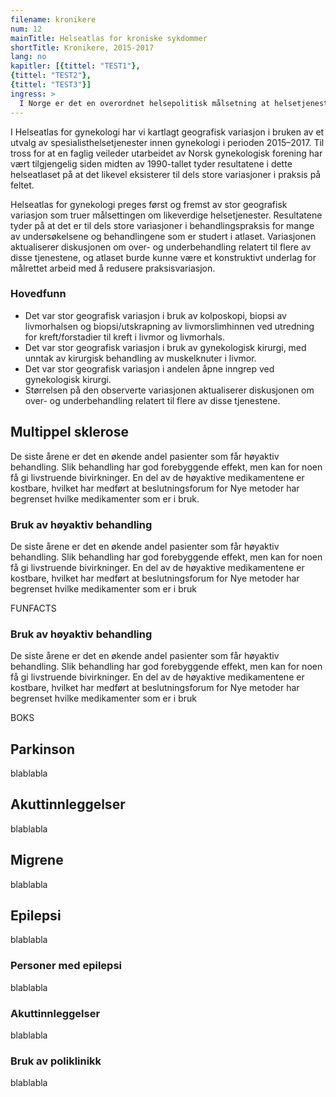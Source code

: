 ```yaml
---
filename: kronikere
num: 12
mainTitle: Helseatlas for kroniske sykdommer
shortTitle: Kronikere, 2015-2017
lang: no
kapitler: [{tittel: "TEST1"},
{tittel: "TEST2"},
{tittel: "TEST3"}]
ingress: >
  I Norge er det en overordnet helsepolitisk målsetning at helsetjenestene skal være likeverdig fordelt uavhengig av blant annet bosted. Likevel er det dokumentert, blant annet gjennom tidligere helseatlas, at hvilken behandling man får i spesialisthelsetjenesten kan være avhengig av hvor i landet man er bosatt – med andre ord; bruk av helsetjenester varierer geografisk. Helseatlas for kroniske sykdommer beskriver geografisk variasjon i bruk av helsetjenester for ti utvalgte kroniske sykdommer. 
---
```


I Helseatlas for gynekologi har vi kartlagt geografisk variasjon i bruken av et utvalg av spesialisthelsetjenester innen gynekologi i perioden 2015–2017. Til tross for at en faglig veileder utarbeidet av Norsk gynekologisk forening har vært tilgjengelig siden midten av 1990-tallet tyder resultatene i dette helseatlaset på at det likevel eksisterer til dels store variasjoner i praksis på feltet.

Helseatlas for gynekologi preges først og fremst av stor geografisk variasjon som truer målsettingen om likeverdige helsetjenester. Resultatene tyder på at det er til dels store variasjoner i behandlingspraksis for mange av undersøkelsene og behandlingene som er studert i atlaset. Variasjonen aktualiserer diskusjonen om over- og underbehandling relatert til flere av disse tjenestene, og atlaset burde kunne være et konstruktivt underlag for målrettet arbeid med å redusere praksisvariasjon.

### Hovedfunn

- Det var stor geografisk variasjon i bruk av kolposkopi, biopsi av livmorhalsen og biopsi/utskrapning av livmorslimhinnen ved utredning for kreft/forstadier til kreft i livmor og livmorhals.
- Det var stor geografisk variasjon i bruk av gynekologisk kirurgi, med unntak av kirurgisk behandling av muskelknuter i livmor.
- Det var stor geografisk variasjon i andelen åpne inngrep ved gynekologisk kirurgi.
- Størrelsen på den observerte variasjonen aktualiserer diskusjonen om over- og underbehandling relatert til flere av disse tjenestene.

## Multippel sklerose

De siste årene er det en økende andel pasienter som får høyaktiv behandling. Slik behandling har god forebyggende effekt, men kan for noen få gi livstruende bivirkninger. En del av de høyaktive medikamentene er kostbare, hvilket har medført at beslutningsforum for Nye metoder har begrenset hvilke medikamenter som er i bruk.

### Bruk av høyaktiv behandling

De siste årene er det en økende andel pasienter som får høyaktiv behandling. Slik behandling har god forebyggende effekt, men kan for noen få gi livstruende bivirkninger. En del av de høyaktive medikamentene er kostbare, hvilket har medført at beslutningsforum for Nye metoder har begrenset hvilke medikamenter som er i bruk

FUNFACTS

### Bruk av høyaktiv behandling

De siste årene er det en økende andel pasienter som får høyaktiv behandling. Slik behandling har god forebyggende effekt, men kan for noen få gi livstruende bivirkninger. En del av de høyaktive medikamentene er kostbare, hvilket har medført at beslutningsforum for Nye metoder har begrenset hvilke medikamenter som er i bruk

BOKS

## Parkinson

blablabla

## Akuttinnleggelser

blablabla

## Migrene

blablabla

## Epilepsi

blablabla

### Personer med epilepsi

blablabla

### Akuttinnleggelser

blablabla

### Bruk av poliklinikk

blablabla
